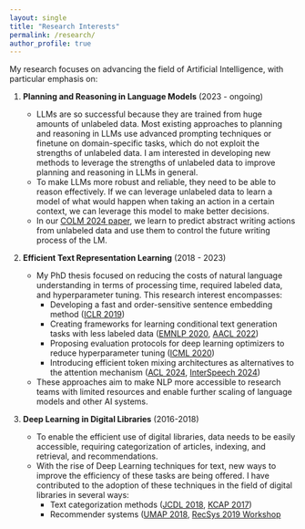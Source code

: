 ```yaml
---
layout: single
title: "Research Interests"
permalink: /research/
author_profile: true
---
```


My research focuses on advancing the field of Artificial Intelligence, with particular emphasis on:

1. **Planning and Reasoning in Language Models** (2023 - ongoing)
   - LLMs are so successful because they are trained from huge amounts of unlabeled data. Most existing approaches to planning and reasoning in LLMs use advanced prompting techniques or finetune on domain-specific tasks, which do not exploit the strengths of unlabeled data. I am interested in developing new methods to leverage the strengths of unlabeled data to improve planning and reasoning in LLMs in general.
   - To make LLMs more robust and reliable, they need to be able to reason effectively. If we can leverage unlabeled data to learn a model of what would happen when taking an action in a certain context, we can leverage this model to make better decisions.
   - In our [COLM 2024 paper](https://arxiv.org/abs/2404.00614), we learn to predict abstract writing actions from unlabeled data and use them to control the future writing process of the LM.

2. **Efficient Text Representation Learning** (2018 - 2023)
   - My PhD thesis focused on reducing the costs of natural language understanding in terms of processing time, required labeled data, and hyperparameter tuning. This research interest encompasses:
     - Developing a fast and order-sensitive sentence embedding method ([ICLR 2019](https://arxiv.org/abs/1902.06423))
     - Creating frameworks for learning conditional text generation tasks with less labeled data ([EMNLP 2020](https://arxiv.org/abs/2010.02983), [AACL 2022](https://arxiv.org/abs/2110.07002))
     - Proposing evaluation protocols for deep learning optimizers to reduce hyperparameter tuning ([ICML 2020](https://arxiv.org/abs/1910.11758))
     - Introducing efficient token mixing architectures as alternatives to the attention mechanism ([ACL 2024](https://arxiv.org/abs/2203.03691), [InterSpeech 2024](https://arxiv.org/abs/2305.18281))
   - These approaches aim to make NLP more accessible to research teams with limited resources and enable further scaling of language models and other AI systems.

3. **Deep Learning in Digital Libraries** (2016-2018)
   - To enable the efficient use of digital libraries, data needs to be easily accessible, requiring categorization of articles, indexing, and retrieval, and recommendations.
   - With the rise of Deep Learning techniques for text, new ways to improve the efficiency of these tasks are being offered. I have contributed to the adoption of these techniques in the field of digital libraries in several ways:
      - Text categorization methods ([JCDL 2018](https://arxiv.org/abs/1801.06717), [KCAP 2017](https://arxiv.org/pdf/1705.05311))
      - Recommender systems ([UMAP 2018](https://arxiv.org/abs/1907.12366), [RecSys 2019 Workshop](https://dl.acm.org/doi/10.1145/3267471.3267476)